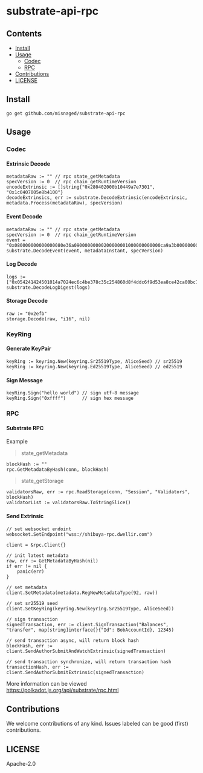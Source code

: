 # substrate-api-rpc

## Contents

- [Install](#Install)
- [Usage](#Usage)
    - [Codec](#Codec)
    - [RPC](#RPC)
- [Contributions](#Contributions)
- [LICENSE](#LICENSE)

## Install

```
go get github.com/misnaged/substrate-api-rpc
```

## Usage

### Codec

#### Extrinsic Decode

```
metadataRaw := "" // rpc state_getMetadata
specVersion := 0  // rpc chain_getRuntimeVersion
encodeExtrinsic := []string{"0x280402000b10449a7e7301", "0x1c0407005e8b4100"}
decodeExtrinsics, err := substrate.DecodeExtrinsic(encodeExtrinsic, metadata.Process(metadataRaw), specVersion)
```

#### Event Decode

```
metadataRaw := "" // rpc state_getMetadata
specVersion := 0  // rpc chain_getRuntimeVersion
event = "0x080000000000000080e36a09000000000200000001000000000000ca9a3b00000000020000"
substrate.DecodeEvent(event, metadataInstant, specVersion)
```

#### Log Decode

```
logs := ["0x054241424501014a7024ec6c4be378c35c254860d8f4ddc6f9d53ea8ce42ca00bc77c280511f1cb4c93fbd825e3c7dcabb36221372a9b5359c496e095d31afc359bdb9fac45487"]
substrate.DecodeLogDigest(logs)
```

#### Storage Decode

```
raw := "0x2efb"
storage.Decode(raw, "i16", nil)
```

### KeyRing

#### Generate KeyPair

```
keyRing := keyring.New(keyring.Sr25519Type, AliceSeed) // sr25519
keyRing := keyring.New(keyring.Ed25519Type, AliceSeed) // ed25519
```

#### Sign Message

```
keyRing.Sign("hello world") // sign utf-8 message
keyRing.Sign("0xffff")      // sign hex message
```

### RPC

#### Substrate RPC

Example

> state_getMetadata

```
blockHash := ""
rpc.GetMetadataByHash(conn, blockHash)
```

> state_getStorage

```
validatorsRaw, err := rpc.ReadStorage(conn, "Session", "Validators", blockHash)
validatorList := validatorsRaw.ToStringSlice()
```

#### Send Extrinsic

```
// set websocket endoint 
websocket.SetEndpoint("wss://shibuya-rpc.dwellir.com")

client = &rpc.Client{}

// init latest metadata
raw, err := GetMetadataByHash(nil)
if err != nil {
    panic(err)
}

// set metadata
client.SetMetadata(metadata.RegNewMetadataType(92, raw))

// set sr25519 seed
client.SetKeyRing(keyring.New(keyring.Sr25519Type, AliceSeed))

// sign transaction
signedTransaction, err := client.SignTransaction("Balances", "transfer", map[string]interface{}{"Id": BobAccountId}, 12345)

// send transaction async, will return block hash
blockHash, err := client.SendAuthorSubmitAndWatchExtrinsic(signedTransaction)

// send transaction synchronize, will return transaction hash
transactionHash, err := client.SendAuthorSubmitExtrinsic(signedTransaction)
```

More information can be viewed https://polkadot.js.org/api/substrate/rpc.html

## Contributions

We welcome contributions of any kind. Issues labeled can be good (first) contributions.

## LICENSE

Apache-2.0
